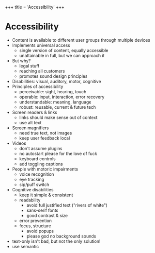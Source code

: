 +++
title = 'Accessibility'
+++
# Accessibility
- Content is available to different user groups through multiple devices
- Implements universal access
    - single version of content, equally accessible
    - unattainable in full, but we can approach it
- But why?
    - legal stuff
    - reaching all customers
    - promotes sound design principles
- Disabilities: visual, auditory, motor, cognitive
- Principles of accessibility
    - perceivable: sight, hearing, touch
    - operable: input, interaction, error recovery
    - understandable: meaning, language
    - robust: reusable, current & future tech
- Screen readers & links
    - links should make sense out of context
    - use alt text
- Screen magnifiers
    - need true text, not images
    - keep user feedback local
- Videos
    - don't assume plugins
    - no autostart please for the love of fuck
    - keyboard controls
    - add toggling captions
- People with motoric impairments
    - voice recognition
    - eye tracking
    - sip/puff switch
- Cognitive disabilities
    - keep it simple & consistent
    - readability
        - avoid full justified text ("rivers of white")
        - sans-serif fonts
        - good contrast & size
    - error prevention
    - focus, structure
        - avoid popups
        - please god no background sounds
- text-only isn't bad, but not the only solution!
- use semantic
